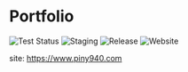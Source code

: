 # Portfolio

<p>
  <img alt="Test Status" src="https://github.com/piny940/portfolio/actions/workflows/test.yml/badge.svg" />
  <img alt="Staging" src="https://github.com/piny940/portfolio/actions/workflows/staging.yml/badge.svg" />
  <img alt="Release" src="https://github.com/piny940/portfolio/actions/workflows/release.yml/badge.svg" />
  <img alt="Website" src="https://img.shields.io/website?url=https%3A%2F%2Fwww.piny940.com&up_message=healthy&up_color=blue" />
</p >

site: https://www.piny940.com
